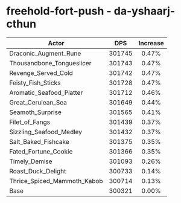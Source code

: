 # freehold-fort-push - da-yshaarj-cthun
| Actor | DPS | Increase |
|---|:---:|:---:|
|Draconic_Augment_Rune|301745|0.47%|
|Thousandbone_Tongueslicer|301743|0.47%|
|Revenge_Served_Cold|301742|0.47%|
|Feisty_Fish_Sticks|301728|0.47%|
|Aromatic_Seafood_Platter|301712|0.46%|
|Great_Cerulean_Sea|301649|0.44%|
|Seamoth_Surprise|301565|0.41%|
|Filet_of_Fangs|301439|0.37%|
|Sizzling_Seafood_Medley|301432|0.37%|
|Salt_Baked_Fishcake|301375|0.35%|
|Fated_Fortune_Cookie|301366|0.35%|
|Timely_Demise|301093|0.26%|
|Roast_Duck_Delight|300733|0.14%|
|Thrice_Spiced_Mammoth_Kabob|300714|0.13%|
|Base|300321|0.00%|

